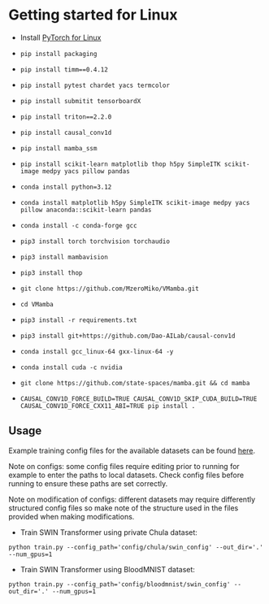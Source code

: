 # Getting started for Linux

- Install [PyTorch for Linux](https://pytorch.org/get-started/locally/)

- ```pip install packaging```
- ```pip install timm==0.4.12```
- ```pip install pytest chardet yacs termcolor```
- ```pip install submitit tensorboardX```
- ```pip install triton==2.2.0```
- ```pip install causal_conv1d```
- ```pip install mamba_ssm```
- ```pip install scikit-learn matplotlib thop h5py SimpleITK scikit-image medpy yacs pillow pandas```

- ```conda install python=3.12```
- ```conda install matplotlib h5py SimpleITK scikit-image medpy yacs pillow anaconda::scikit-learn pandas```
- ```conda install -c conda-forge gcc```
- ```pip3 install torch torchvision torchaudio```
- ```pip3 install mambavision```
- ```pip3 install thop```
- ```git clone https://github.com/MzeroMiko/VMamba.git```
- ```cd VMamba```
- ```pip3 install -r requirements.txt```
- ```pip3 install git+https://github.com/Dao-AILab/causal-conv1d```
- ```conda install gcc_linux-64 gxx-linux-64 -y```
- ```conda install cuda -c nvidia```
- ```git clone https://github.com/state-spaces/mamba.git && cd mamba```
- ```CAUSAL_CONV1D_FORCE_BUILD=TRUE CAUSAL_CONV1D_SKIP_CUDA_BUILD=TRUE CAUSAL_CONV1D_FORCE_CXX11_ABI=TRUE pip install .```



## Usage

Example training config files for the available datasets can be found [here](https://github.com/LewisClifton/LeukaemiaClassification/tree/main/config).

Note on configs: some config files require editing prior to running for example to enter the paths to local datasets. Check config files before running to ensure these paths are set correctly. 

Note on modification of configs: different datasets may require differently structured config files so make note of the structure used in the files provided when making modifications. 

- Train SWIN Transformer using private Chula dataset:
```
python train.py --config_path='config/chula/swin_config' --out_dir='.' --num_gpus=1
```

- Train SWIN Transformer using BloodMNIST dataset:
```
python train.py --config_path='config/bloodmnist/swin_config' --out_dir='.' --num_gpus=1
```
